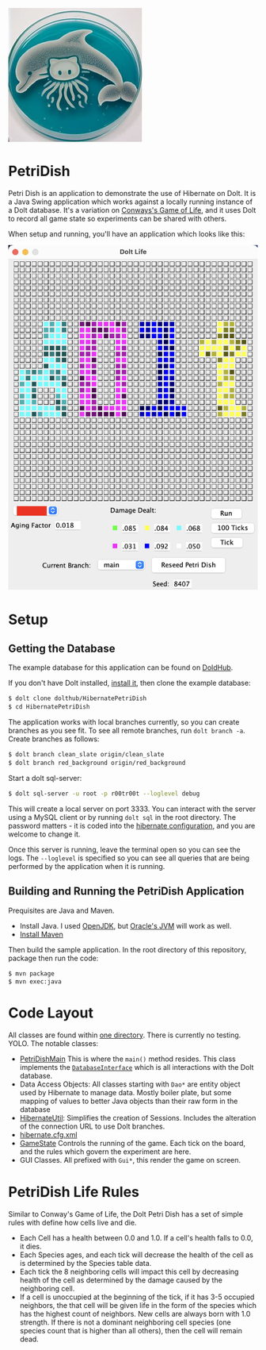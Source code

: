 
![](imgs/petridish.jpeg)

# PetriDish
Petri Dish is an application to demonstrate the use of Hibernate on Dolt. It is a Java Swing application which works against
a locally running instance of a Dolt database. It's a variation on [Conways's Game of Life](https://en.wikipedia.org/wiki/Conway%27s_Game_of_Life), and it uses Dolt to record all game state so experiments can be shared with others.

When setup and running, you'll have an application which looks like this:

![](imgs/full_app_dolt.png)

# Setup
## Getting the Database
The example database for this application can be found on [DoldHub](https://www.dolthub.com/repositories/dolthub/HibernatePetriDish).

If you don't have Dolt installed, [install it](https://docs.dolthub.com/introduction/installation), then clone the example database:
```sh
$ dolt clone dolthub/HibernatePetriDish
$ cd HibernatePetriDish
```

The application works with local branches currently, so you can create branches as you see fit. To see all remote branches, run
`dolt branch -a`. Create branches as follows:

```sh
$ dolt branch clean_slate origin/clean_slate
$ dolt branch red_background origin/red_background
```

Start a dolt sql-server:
```sh
$ dolt sql-server -u root -p r00tr00t --loglevel debug
```
This will create a local server on port 3333. You can interact with the server using a MySQL client or by running `dolt sql` in the root directory. The password matters - it is coded into the [hibernate configuration](https://github.com/dolthub/hibernate-sample/blob/main/src/main/resources/hibernate.cfg.xml), and you are welcome to change it.

Once this server is running, leave the terminal open so you can see the logs. The `--loglevel` is specified so you can see all queries that are being performed by the application when it is running.

## Building and Running the PetriDish Application
Prequisites are Java and Maven.
 * Install Java. I used [OpenJDK](https://openjdk.org/install/), but [Oracle's JVM](https://www.oracle.com/java/technologies/downloads/) will work as well.
 * [Install Maven](https://maven.apache.org/install.html)

Then build the sample application. In the root directory of this repository, package then run the code:
```
$ mvn package
$ mvn exec:java
```

# Code Layout
All classes are found within [one directory](https://github.com/dolthub/hibernate-sample/tree/main/src/main/java/com/dolthub). There is currently no testing. YOLO. The notable classes:
* [PetriDishMain](https://github.com/dolthub/hibernate-sample/blob/main/src/main/java/com/dolthub/PetriDishMain.java) This is where the `main()` method resides. This class implements the [`DatabaseInterface`](https://github.com/dolthub/hibernate-sample/blob/main/src/main/java/com/dolthub/DatabaseInterface.java) which is all interactions with the Dolt database.
* Data Access Objects: All classes starting with `Dao*` are entity object used by Hibernate to manage data. Mostly boiler plate, but some mapping of values to better Java objects than their raw form in the database
* [HibernateUtil](https://github.com/dolthub/hibernate-sample/blob/main/src/main/java/com/dolthub/HibernateUtil.java): Simplifies the creation of Sessions. Includes the alteration of the connection URL to use Dolt branches.
* [hibernate.cfg.xml](https://github.com/dolthub/hibernate-sample/blob/main/src/main/resources/hibernate.cfg.xml)
* [GameState](https://github.com/dolthub/hibernate-sample/blob/main/src/main/java/com/dolthub/GameState.java) Controls the running of the game. Each tick on the board, and the rules which govern the experiment are here.
* GUI Classes. All prefixed with `Gui*`, this render the game on screen.

# PetriDish Life Rules
Similar to Conway's Game of Life, the Dolt Petri Dish has a set of simple rules with define how cells live and die.
 * Each Cell has a health between 0.0 and 1.0. If a cell's health falls to 0.0, it dies.
 * Each Species ages, and each tick will decrease the health of the cell as is determined by the Species table data.
 * Each tick the 8 neighboring cells will impact this cell by decreasing health of the cell as determined by the damage caused by the neighboring cell.
 * If a cell is unoccupied at the beginning of the tick, if it has 3-5 occupied neighbors, the that cell will be given life in the form of the species which has the highest count of neighbors. New cells are always born with 1.0 strength. If there is not a dominant neighboring cell species (one species count that is higher than all others), then the cell will remain dead.

